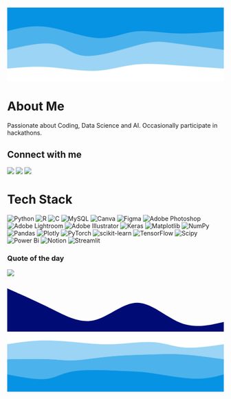 ![alt text](./images/svg(1).png)
<!-- 
<img src="https://github.com/Anmol-Baranwal/Cool-GIFs-For-GitHub/assets/74038190/9be4d344-6782-461a-b5a6-32a07bf7b34e" height="300" width="900" alt="animated hello">  -->

# About Me
Passionate about Coding, Data Science and AI. Occasionally participate in hackathons.

## Connect with me

<p align="left">
  <a href="https://www.linkedin.com/in/sanamms"><img src="https://img.shields.io/badge/LinkedIn-blue?style=for-the-badge&logo=linkedin&logoColor=white" /></a>
  <a href="https://instagram.com/normal.who"><img src="https://img.shields.io/badge/Instagram-purple?style=for-the-badge&logo=instagram&logoColor=white" /></a>
  <a href="https://www.hackerrank.com/profile/sanamms20302"><img src="https://img.shields.io/badge/HackerRank-green?style=for-the-badge&logo=hackerrank&logoColor=white" /></a>
</p>

# Tech Stack
![Python](https://img.shields.io/badge/python-3670A0?style=for-the-badge&logo=python&logoColor=ffdd54) ![R](https://img.shields.io/badge/r-%23276DC3.svg?style=for-the-badge&logo=r&logoColor=white) ![C](https://img.shields.io/badge/c-%2300599C.svg?style=for-the-badge&logo=c&logoColor=white) ![MySQL](https://img.shields.io/badge/mysql-4479A1.svg?style=for-the-badge&logo=mysql&logoColor=white) ![Canva](https://img.shields.io/badge/Canva-%2300C4CC.svg?style=for-the-badge&logo=Canva&logoColor=white) ![Figma](https://img.shields.io/badge/figma-%23F24E1E.svg?style=for-the-badge&logo=figma&logoColor=white) ![Adobe Photoshop](https://img.shields.io/badge/adobe%20photoshop-%2331A8FF.svg?style=for-the-badge&logo=adobe%20photoshop&logoColor=white) ![Adobe Lightroom](https://img.shields.io/badge/Adobe%20Lightroom-31A8FF.svg?style=for-the-badge&logo=Adobe%20Lightroom&logoColor=white) ![Adobe Illustrator](https://img.shields.io/badge/adobe%20illustrator-%23FF9A00.svg?style=for-the-badge&logo=adobe%20illustrator&logoColor=white) ![Keras](https://img.shields.io/badge/Keras-%23D00000.svg?style=for-the-badge&logo=Keras&logoColor=white) ![Matplotlib](https://img.shields.io/badge/Matplotlib-%23ffffff.svg?style=for-the-badge&logo=Matplotlib&logoColor=black) ![NumPy](https://img.shields.io/badge/numpy-%23013243.svg?style=for-the-badge&logo=numpy&logoColor=white) ![Pandas](https://img.shields.io/badge/pandas-%23150458.svg?style=for-the-badge&logo=pandas&logoColor=white) ![Plotly](https://img.shields.io/badge/Plotly-%233F4F75.svg?style=for-the-badge&logo=plotly&logoColor=white) ![PyTorch](https://img.shields.io/badge/PyTorch-%23EE4C2C.svg?style=for-the-badge&logo=PyTorch&logoColor=white) ![scikit-learn](https://img.shields.io/badge/scikit--learn-%23F7931E.svg?style=for-the-badge&logo=scikit-learn&logoColor=white) ![TensorFlow](https://img.shields.io/badge/TensorFlow-%23FF6F00.svg?style=for-the-badge&logo=TensorFlow&logoColor=white) ![Scipy](https://img.shields.io/badge/SciPy-%230C55A5.svg?style=for-the-badge&logo=scipy&logoColor=%white) ![Power Bi](https://img.shields.io/badge/power_bi-F2C811?style=for-the-badge&logo=powerbi&logoColor=black) ![Notion](https://img.shields.io/badge/Notion-%23000000.svg?style=for-the-badge&logo=notion&logoColor=white) ![Streamlit](https://img.shields.io/badge/Streamlit-%23FE4B4B.svg?style=for-the-badge&logo=streamlit&logoColor=white)
<!-- This is a comment and won't be visible in the rendered README 
# GitHub Stats
![](https://github-readme-stats.vercel.app/api?username=Sanam20302&theme=dark&hide_border=true&include_all_commits=false&count_private=false)<br/>
![](https://nirzak-streak-stats.vercel.app/?user=Sanam20302&theme=dark&hide_border=true)<br/>
![](https://github-readme-stats.vercel.app/api/top-langs/?username=Sanam20302&theme=dark&hide_border=true&include_all_commits=false&count_private=false&layout=compact) 
<p align="center">
  <img src="https://media.giphy.com/media/qgQUggAC3Pfv687qPC/giphy.gif" width="400px">
</p> -->

### Quote of the day
![](https://quotes-github-readme.vercel.app/api?type=horizontal&theme=radical) 



<svg xmlns="http://www.w3.org/2000/svg" viewBox="0 0 1440 320"><path fill="#000b76" fill-opacity="1" d="M0,32L48,53.3C96,75,192,117,288,165.3C384,213,480,267,576,245.3C672,224,768,128,864,128C960,128,1056,224,1152,261.3C1248,299,1344,277,1392,266.7L1440,256L1440,320L1392,320C1344,320,1248,320,1152,320C1056,320,960,320,864,320C768,320,672,320,576,320C480,320,384,320,288,320C192,320,96,320,48,320L0,320Z"></path></svg>
![alt text](./images/svg(2).png)
